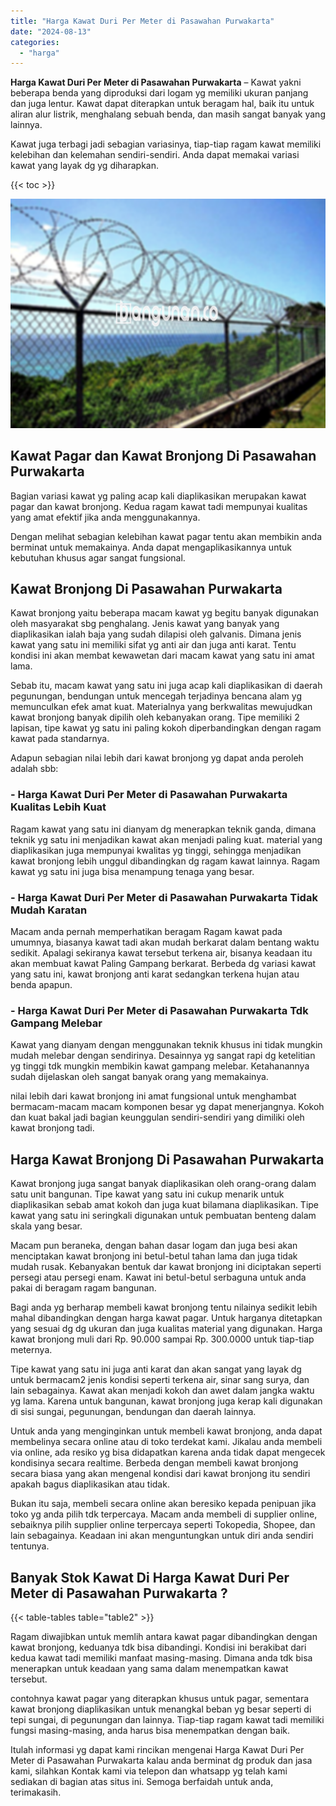 ```yaml
---
title: "Harga Kawat Duri Per Meter di Pasawahan Purwakarta"
date: "2024-08-13"
categories: 
  - "harga"
---
```


**Harga Kawat Duri Per Meter di Pasawahan Purwakarta** – Kawat yakni beberapa benda yang diproduksi dari logam yg memiliki ukuran panjang dan juga lentur. Kawat dapat diterapkan untuk beragam hal, baik itu untuk aliran alur listrik, menghalang sebuah benda, dan masih sangat banyak yang lainnya.

Kawat juga terbagi jadi sebagian variasinya, tiap-tiap ragam kawat memiliki kelebihan dan kelemahan sendiri-sendiri. Anda dapat memakai variasi kawat yang layak dg yg diharapkan.

{{< toc >}}

![Harga Kawat Duri Per Meter di Pasawahan Purwakarta](/images/jual-kawat-murah46.png)

## Kawat Pagar dan Kawat Bronjong Di Pasawahan Purwakarta

Bagian variasi kawat yg paling acap kali diaplikasikan merupakan kawat pagar dan kawat bronjong. Kedua ragam kawat tadi mempunyai kualitas yang amat efektif jika anda menggunakannya.

Dengan melihat sebagian kelebihan kawat pagar tentu akan membikin anda berminat untuk memakainya. Anda dapat mengaplikasikannya untuk kebutuhan khusus agar sangat fungsional.

## Kawat Bronjong Di Pasawahan Purwakarta

Kawat bronjong yaitu beberapa macam kawat yg begitu banyak digunakan oleh masyarakat sbg penghalang. Jenis kawat yang banyak yang diaplikasikan ialah baja yang sudah dilapisi oleh galvanis. Dimana jenis kawat yang satu ini memiliki sifat yg anti air dan juga anti karat. Tentu kondisi ini akan membat kewawetan dari macam kawat yang satu ini amat lama.

Sebab itu, macam kawat yang satu ini juga acap kali diaplikasikan di daerah pegunungan, bendungan untuk mencegah terjadinya bencana alam yg memunculkan efek amat kuat. Materialnya yang berkwalitas mewujudkan kawat bronjong banyak dipilih oleh kebanyakan orang. Tipe memiliki 2 lapisan, tipe kawat yg satu ini paling kokoh diperbandingkan dengan ragam kawat pada standarnya.

Adapun sebagian nilai lebih dari kawat bronjong yg dapat anda peroleh adalah sbb:

### \- Harga Kawat Duri Per Meter di Pasawahan Purwakarta Kualitas Lebih Kuat

Ragam kawat yang satu ini dianyam dg menerapkan teknik ganda, dimana teknik yg satu ini menjadikan kawat akan menjadi paling kuat. material yang diaplikasikan juga mempunyai kwalitas yg tinggi, sehingga menjadikan kawat bronjong lebih unggul dibandingkan dg ragam kawat lainnya. Ragam kawat yg satu ini juga bisa menampung tenaga yang besar.

### \- Harga Kawat Duri Per Meter di Pasawahan Purwakarta Tidak Mudah Karatan

Macam anda pernah memperhatikan beragam Ragam kawat pada umumnya, biasanya kawat tadi akan mudah berkarat dalam bentang waktu sedikit. Apalagi sekiranya kawat tersebut terkena air, bisanya keadaan itu akan membuat kawat Paling Gampang berkarat. Berbeda dg variasi kawat yang satu ini, kawat bronjong anti karat sedangkan terkena hujan atau benda apapun.

### \- Harga Kawat Duri Per Meter di Pasawahan Purwakarta Tdk Gampang Melebar

Kawat yang dianyam dengan menggunakan teknik khusus ini tidak mungkin mudah melebar dengan sendirinya. Desainnya yg sangat rapi dg ketelitian yg tinggi tdk mungkin membikin kawat gampang melebar. Ketahanannya sudah dijelaskan oleh sangat banyak orang yang memakainya.

nilai lebih dari kawat bronjong ini amat fungsional untuk menghambat bermacam-macam macam komponen besar yg dapat menerjangnya. Kokoh dan kuat bakal jadi bagian keunggulan sendiri-sendiri yang dimiliki oleh kawat bronjong tadi.

## Harga Kawat Bronjong Di Pasawahan Purwakarta

Kawat bronjong juga sangat banyak diaplikasikan oleh orang-orang dalam satu unit bangunan. Tipe kawat yang satu ini cukup menarik untuk diaplikasikan sebab amat kokoh dan juga kuat bilamana diaplikasikan. Tipe kawat yang satu ini seringkali digunakan untuk pembuatan benteng dalam skala yang besar.

Macam pun beraneka, dengan bahan dasar logam dan juga besi akan menciptakan kawat bronjong ini betul-betul tahan lama dan juga tidak mudah rusak. Kebanyakan bentuk dar kawat bronjong ini diciptakan seperti persegi atau persegi enam. Kawat ini betul-betul serbaguna untuk anda pakai di beragam ragam bangunan.

Bagi anda yg berharap membeli kawat bronjong tentu nilainya sedikit lebih mahal dibandingkan dengan harga kawat pagar. Untuk harganya ditetapkan yang sesuai dg dg ukuran dan juga kualitas material yang digunakan. Harga kawat bronjong muli dari Rp. 90.000 sampai Rp. 300.0000 untuk tiap-tiap meternya.

Tipe kawat yang satu ini juga anti karat dan akan sangat yang layak dg untuk bermacam2 jenis kondisi seperti terkena air, sinar sang surya, dan lain sebagainya. Kawat akan menjadi kokoh dan awet dalam jangka waktu yg lama. Karena untuk bangunan, kawat bronjong juga kerap kali digunakan di sisi sungai, pegunungan, bendungan dan daerah lainnya.

Untuk anda yang menginginkan untuk membeli kawat bronjong, anda dapat membelinya secara online atau di toko terdekat kami. Jikalau anda membeli via online, ada resiko yg bisa didapatkan karena anda tidak dapat mengecek kondisinya secara realtime. Berbeda dengan membeli kawat bronjong secara biasa yang akan mengenal kondisi dari kawat bronjong itu sendiri apakah bagus diaplikasikan atau tidak.

Bukan itu saja, membeli secara online akan beresiko kepada penipuan jika toko yg anda pilih tdk terpercaya. Macam anda membeli di supplier online, sebaiknya pilih supplier online terpercaya seperti Tokopedia, Shopee, dan lain sebagainya. Keadaan ini akan menguntungkan untuk diri anda sendiri tentunya.

## Banyak Stok Kawat Di Harga Kawat Duri Per Meter di Pasawahan Purwakarta ?

{{< table-tables table="table2" >}}

Ragam diwajibkan untuk memlih antara kawat pagar dibandingkan dengan kawat bronjong, keduanya tdk bisa dibandingi. Kondisi ini berakibat dari kedua kawat tadi memiliki manfaat masing-masing. Dimana anda tdk bisa menerapkan untuk keadaan yang sama dalam menempatkan kawat tersebut.

contohnya kawat pagar yang diterapkan khusus untuk pagar, sementara kawat bronjong diaplikasikan untuk menangkal beban yg besar seperti di tepi sungai, di pegunungan dan lainnya. Tiap-tiap ragam kawat tadi memiliki fungsi masing-masing, anda harus bisa menempatkan dengan baik.

Itulah informasi yg dapat kami rincikan mengenai Harga Kawat Duri Per Meter di Pasawahan Purwakarta kalau anda berminat dg produk dan jasa kami, silahkan Kontak kami via telepon dan whatsapp yg telah kami sediakan di bagian atas situs ini. Semoga berfaidah untuk anda, terimakasih.
